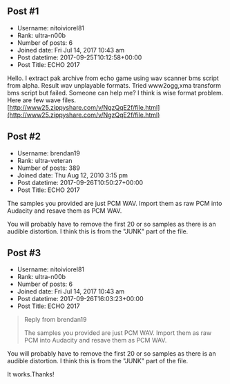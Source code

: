 ## Post #1
- Username: nitoiviorel81
- Rank: ultra-n00b
- Number of posts: 6
- Joined date: Fri Jul 14, 2017 10:43 am
- Post datetime: 2017-09-25T10:12:58+00:00
- Post Title: ECHO 2017

Hello.
I extract pak archive from echo game using wav scanner bms script from alpha.
Result wav unplayable formats.
Tried www2ogg,xma transform bms script but failed.
Someone can help me?
I think is wise format problem.
Here are few wave files.
[http://www25.zippyshare.com/v/NgzQqE2f/file.html](http://www25.zippyshare.com/v/NgzQqE2f/file.html)
## Post #2
- Username: brendan19
- Rank: ultra-veteran
- Number of posts: 389
- Joined date: Thu Aug 12, 2010 3:15 pm
- Post datetime: 2017-09-26T10:50:27+00:00
- Post Title: ECHO 2017

The samples you provided are just PCM WAV. Import them as raw PCM into Audacity and resave them as PCM WAV.

You will probably have to remove the first 20 or so samples as there is an audible distortion. I think this is from the "JUNK" part of the file.
## Post #3
- Username: nitoiviorel81
- Rank: ultra-n00b
- Number of posts: 6
- Joined date: Fri Jul 14, 2017 10:43 am
- Post datetime: 2017-09-26T16:03:23+00:00
- Post Title: ECHO 2017

> Reply from brendan19
>
> The samples you provided are just PCM WAV. Import them as raw PCM into Audacity and resave them as PCM WAV.

You will probably have to remove the first 20 or so samples as there is an audible distortion. I think this is from the "JUNK" part of the file.

It works.Thanks!
